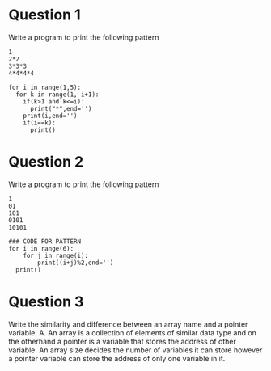 # Question 1

  Write a program to print the following pattern  
    
    1
    2*2
    3*3*3
    4*4*4*4
    
    for i in range(1,5):
      for k in range(1, i+1):
        if(k>1 and k<=i):
          print("*",end='')
        print(i,end='')
        if(i==k):
          print()
    
    
# Question 2

  Write a program to print the following pattern

    1
    01
    101
    0101
    10101    
     
    ### CODE FOR PATTERN
    for i in range(6):
	    for j in range(i):
		    print((i+j)%2,end='')
	  print()
    
    
# Question 3

Write the similarity and difference between an array name and a pointer variable.
A. An array is a collection of elements of similar data type and on the otherhand a pointer is a variable that stores the address of other variable. An array size decides the number of variables it can store however a pointer variable can store the address of only one variable in it.
